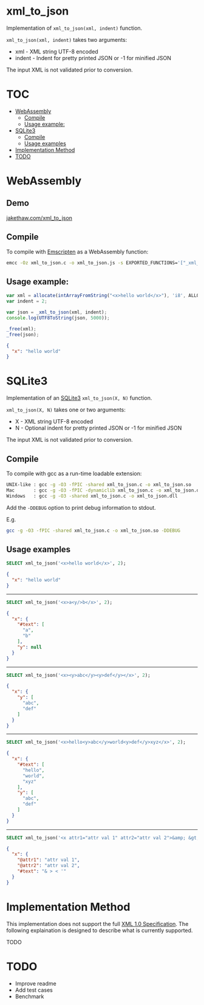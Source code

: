 # xml_to_json

Implementation of `xml_to_json(xml, indent)` function.

`xml_to_json(xml, indent)` takes two arguments:

* xml - XML string UTF-8 encoded
* indent - Indent for pretty printed JSON or -1 for minified JSON

The input XML is not validated prior to conversion.

# TOC

- [WebAssembly](#webassembly)
    - [Compile](#compile)
    - [Usage example:](#usage-example)
- [SQLite3](#sqlite3)
    - [Compile](#compile-1)
    - [Usage examples](#usage-examples)
- [Implementation Method](#implementation-method)
- [TODO](#todo)


# WebAssembly

## Demo

[jakethaw.com/xml_to_json](https://jakethaw.com/xml_to_json)

## Compile

To compile with [Emscripten](https://emscripten.org) as a WebAssembly function:

```bash
emcc -Oz xml_to_json.c -o xml_to_json.js -s EXPORTED_FUNCTIONS='["_xml_to_json", "_free"]' -s 'EXTRA_EXPORTED_RUNTIME_METHODS=["allocate", "intArrayFromString", "ALLOC_NORMAL", "UTF8ToString"]'
```

## Usage example: 

```javascript
var xml = allocate(intArrayFromString("<x>hello world</x>"), 'i8', ALLOC_NORMAL);
var indent = 2;

var json = _xml_to_json(xml, indent);
console.log(UTF8ToString(json, 5000));

_free(xml);
_free(json);
```
```json
{
  "x": "hello world"
}
```

# SQLite3

Implementation of an [SQLite3](sqlite.org) `xml_to_json(X, N)` function.

`xml_to_json(X, N)` takes one or two arguments:

* X - XML string UTF-8 encoded
* N - Optional indent for pretty printed JSON or -1 for minified JSON

The input XML is not validated prior to conversion.


## Compile

To compile with gcc as a run-time loadable extension:

```bash
UNIX-like : gcc -g -O3 -fPIC -shared xml_to_json.c -o xml_to_json.so
Mac       : gcc -g -O3 -fPIC -dynamiclib xml_to_json.c -o xml_to_json.dylib
Windows   : gcc -g -O3 -shared xml_to_json.c -o xml_to_json.dll
```

Add the `-DDEBUG` option to print debug information to stdout.

E.g.

```bash
gcc -g -O3 -fPIC -shared xml_to_json.c -o xml_to_json.so -DDEBUG
```

## Usage examples

```sql
SELECT xml_to_json('<x>hello world</x>', 2);
```
```json
{
  "x": "hello world"
}
```
---
```sql
SELECT xml_to_json('<x>a<y/>b</x>', 2);
```
```json
{
  "x": {
    "#text": [
      "a",
      "b"
    ],
    "y": null
  }
}
```
---
```sql
SELECT xml_to_json('<x><y>abc</y><y>def</y></x>', 2);
```
```json
{
  "x": {
    "y": [
      "abc",
      "def"
    ]
  }
}
```
---
```sql
SELECT xml_to_json('<x>hello<y>abc</y>world<y>def</y>xyz</x>', 2);
```
```json
{
  "x": {
    "#text": [
      "hello",
      "world",
      "xyz"
    ],
    "y": [
      "abc",
      "def"
    ]
  }
}
```
---
```sql
SELECT xml_to_json('<x attr1="attr val 1" attr2="attr val 2">&amp; &gt; &lt; &#39;</x>', 2);
```
```json
{
  "x": {
    "@attr1": "attr val 1",
    "@attr2": "attr val 2",
    "#text": "& > < '"
  }
}
```

# Implementation Method

This implementation does not support the full [XML 1.0 Specification](https://www.w3.org/TR/REC-xml/). The following explaination is designed to describe what is currently supported.

TODO

# TODO

* Improve readme
* Add test cases
* Benchmark
